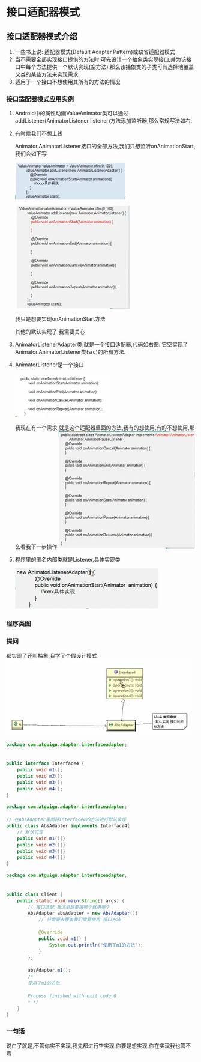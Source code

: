 # 接口适配器模式

## 接口适配器模式介绍

1. 一些书上说: 适配器模式(Default Adapter Pattern)或缺省适配器模式
2. 当不需要全部实现接口提供的方法时,可先设计一个抽象类实现接口,并为该接口中每个方法提供一个默认实现(空方法),那么该抽象类的子类可有选择地覆盖父类的某些方法来实现需求
3. 适用于一个接口不想使用其所有的方法的情况

### 接口适配器模式应用实例

1. Android中的属性动画ValueAnimator类可以通过addListener(AnimatorListener listener)方法添加监听器,那么常规写法如右:

2. 有时候我们不想上线

    Animator.AnimatorListener接口的全部方法,我们只想监听onAnimationStart,我们会如下写
    
    ![](./img/QQ截图20210205091640.png)
    
    
    ![](./img/QQ截图20210205091817.png)

    我只是想要实现onAnimationStart方法
    
    其他的默认实现了,我需要关心

3. AnimatorListenerAdapter类,就是一个接口适配器,代码如右图: 它空实现了Animator.AnimatorListener类(src)的所有方法.
4. AnimatorListener是一个接口

    ![](./img/QQ截图20210205092443.png)
    
    我现在有一个需求,就是这个适配器里面的方法,我有的想使用,有的不想使用,那么看我下一步操作
    ![](./img/QQ截图20210205092519.png)
5. 程序里的匿名内部类就是Listener,具体实现类

    ![](./img/QQ截图20210205092956.png)
    
### 程序类图


### 提问

都实现了还叫抽象,我学了个假设计模式
![](./img/QQ截图20210205093259.png)

```java
package com.atguigu.adapter.interfaceadapter;


public interface Interface4 {
    public void m1();
    public void m2();
    public void m3();
    public void m4();
}

```

```java
package com.atguigu.adapter.interfaceadapter;

// 在AbsAdapter里面将Interface4的方法进行默认实现
public class AbsAdapter implements Interface4{
    // 默认实现
    public void m1(){}
    public void m2(){}
    public void m3(){}
    public void m4(){}
}

```


```java
package com.atguigu.adapter.interfaceadapter;


public class Client {
    public static void main(String[] args) {
        // 接口适配,我这里想要用哪个就用哪个
        AbsAdapter absAdapter = new AbsAdapter(){
            // 只需要去覆盖我们需要使用 接口方法

            @Override
            public void m1() {
                System.out.println("使用了m1的方法");
            }
        };

        absAdapter.m1();
        /*
        使用了m1的方法

        Process finished with exit code 0
        * */
    }
}
```


### 一句话

说白了就是,不管你实不实现,我先都进行空实现,你要是想实现,你在实现我也管不着